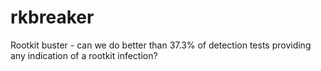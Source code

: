 # rkbreaker
Rootkit buster - can we do better than  37.3% of detection tests providing any indication of a rootkit infection?
